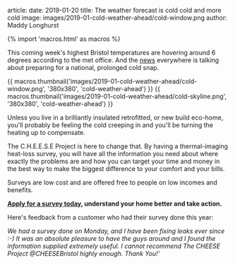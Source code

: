 article:
date: 2019-01-20
title: The weather forecast is cold cold and more cold
image: images/2019-01-cold-weather-ahead/cold-window.png
author: Maddy Longhurst

{% import 'macros.html' as macros %}

This coming week's highest Bristol temperatures are hovering around 6 degrees
according to the met office. And the [news][1] everywhere is talking about preparing
for a national, prolonged cold snap.

<div class="text-center">
  {{ macros.thumbnail('images/2019-01-cold-weather-ahead/cold-window.png', '380x380', 'cold-weather-ahead') }}
  {{ macros.thumbnail('images/2019-01-cold-weather-ahead/cold-skyline.png', '380x380', 'cold-weather-ahead') }}
</div>

Unless you live in a brilliantly insulated retrofitted, or new build eco-home,
you'll probably be feeling the cold creeping in and you'll be turning the
heating up to compensate.

The C.H.E.E.S.E Project is here to change that. By having a thermal-imaging
heat-loss survey, you will have all the information you need about where
exactly the problems are and how you can target your time and money in the best
way to make the biggest difference to your comfort and your bills.

Surveys are low cost and are offered free to people on low incomes and benefits.

**[Apply for a survey today](/apply-for-a-survey), understand your home better and take action.**

Here's feedback from a customer who had their survey done this year: 

*We had a survey done on Monday, and I have been fixing leaks ever since :-) It
was an absolute pleasure to have the guys around and I found the information
supplied extremely useful. I cannot recommend The CHEESE Project @CHEESEBristol
highly enough. Thank You!'*

[1]: https://www.independent.co.uk/news/uk/home-news/uk-weather-forecast-latest-snow-ice-britain-temperatures-freezing-met-office-uk-a8737101.html
